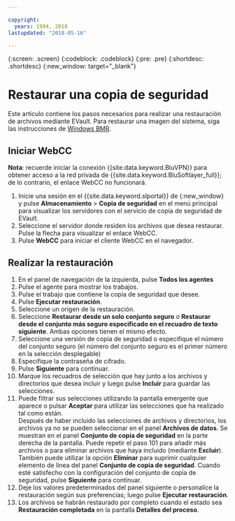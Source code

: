 ```yaml
---

copyright:
  years: 1994, 2018
lastupdated: "2018-05-16"

---
```

{:screen: .screen}
{:codeblock: .codeblock}
{:pre: .pre}
{:shortdesc: .shortdesc}
{:new_window: target="_blank"}

# Restaurar una copia de seguridad

Este artículo contiene los pasos necesarios para realizar una restauración de archivos mediante EVault. Para restaurar una imagen del sistema, siga las instrucciones de [Windows BMR](restoring-evault-bmr-system-volume-image.html).

## Iniciar WebCC

**Nota**: recuerde iniciar la conexión {{site.data.keyword.BluVPN}} para obtener acceso a la red privada de {{site.data.keyword.BluSoftlayer_full}}; de lo contrario, el enlace WebCC no funcionará.

1. Inicie una sesión en el {{site.data.keyword.slportal}} de [](https://control.softlayer.com/){:new_window} y pulse **Almacenamiento** > **Copia de seguridad** en el menú principal para visualizar los servidores con el servicio de copia de seguridad de EVault. 
2. Seleccione el servidor donde residen los archivos que desea restaurar. Pulse la flecha para visualizar el enlace WebCC.
3. Pulse **WebCC** para iniciar el cliente WebCC en el navegador. 

## Realizar la restauración

1. En el panel de navegación de la izquierda, pulse **Todos los agentes**
2. Pulse el agente para mostrar los trabajos.
3. Pulse el trabajo que contiene la copia de seguridad que desee.
4. Pulse **Ejecutar restauración**.
5. Seleccione un origen de la restauración.
6. Seleccione **Restaurar desde un solo conjunto seguro** o **Restaurar desde el conjunto más seguro especificado en el recuadro de texto siguiente**. Ambas opciones tienen el mismo efecto.
7. Seleccione una versión de copia de seguridad o especifique el número del conjunto seguro (el número del conjunto seguro es el primer número en la selección desplegable)
8. Especifique la contraseña de cifrado.
9. Pulse **Siguiente** para continuar.
10. Marque los recuadros de selección que hay junto a los archivos y directorios que desea incluir y luego pulse **Incluir** para guardar las selecciones.
11. Puede filtrar sus selecciones utilizando la pantalla emergente que aparece o pulsar **Aceptar** para utilizar las selecciones que ha realizado tal como están. <br/>
Después de haber incluido las selecciones de archivos y directorios, los archivos ya no se pueden seleccionar en el panel **Archivos de datos**. Se muestran en el panel **Conjunto de copia de seguridad** en la parte derecha de la pantalla. Puede repetir el paso 101 para añadir más archivos o para eliminar archivos que haya incluido (mediante **Excluir**). También puede utilizar la opción **Eliminar** para suprimir cualquier elemento de línea del panel **Conjunto de copia de seguridad**. Cuando esté satisfecho con la configuración del conjunto de copia de seguridad, pulse **Siguiente** para continuar.
12. Deje los valores predeterminados del panel siguiente o personalice la restauración según sus preferencias; luego pulse **Ejecutar restauración**. 
13. Los archivos se habrán restaurado por completo cuando el estado sea **Restauración completada** en la pantalla **Detalles del proceso**.
